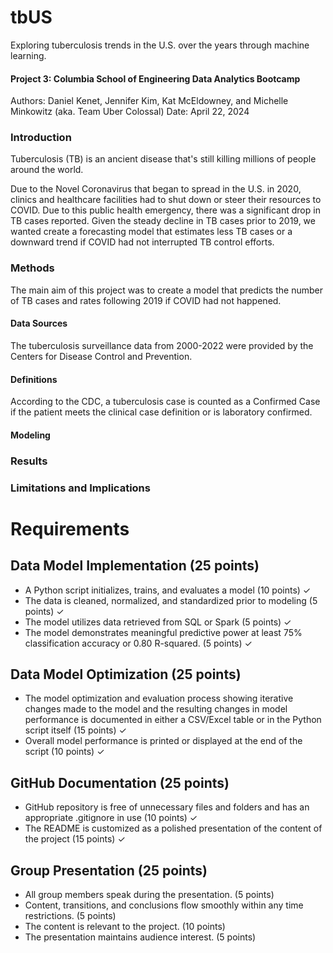 # tbUS
Exploring tuberculosis trends in the U.S. over the years through machine learning.

#### Project 3: Columbia School of Engineering Data Analytics Bootcamp
Authors: Daniel Kenet, Jennifer Kim, Kat McEldowney, and Michelle Minkowitz (aka. Team Uber Colossal)
Date: April 22, 2024

### Introduction
Tuberculosis (TB) is an ancient disease that's still killing millions of people around the world. 

Due to the Novel Coronavirus that began to spread in the U.S. in 2020, clinics and healthcare facilities had to shut down or steer their resources to COVID. Due to this public health emergency, there was a significant drop in TB cases reported. Given the steady decline in TB cases prior to 2019, we wanted create a forecasting model that estimates less TB cases or a downward trend if COVID had not interrupted TB control efforts.

### Methods
The main aim of this project was to create a model that predicts the number of TB cases and rates following 2019 if COVID had not happened. 

#### Data Sources

The tuberculosis surveillance data from 2000-2022 were provided by the Centers for Disease Control and Prevention.

#### Definitions

According to the CDC, a tuberculosis case is counted as a Confirmed Case if the patient meets the clinical case definition or is laboratory confirmed.

#### Modeling

### Results

### Limitations and Implications

# Requirements

## Data Model Implementation (25 points)
- A Python script initializes, trains, and evaluates a model (10 points)  ✓
- The data is cleaned, normalized, and standardized prior to modeling (5 points) ✓
- The model utilizes data retrieved from SQL or Spark (5 points) ✓
- The model demonstrates meaningful predictive power at least 75% classification accuracy or 0.80 R-squared. (5 points) ✓

## Data Model Optimization (25 points)
- The model optimization and evaluation process showing iterative changes made to the model and the resulting changes in model 
 performance is documented in either a CSV/Excel table or in the Python script itself (15 points)  ✓
- Overall model performance is printed or displayed at the end of the script (10 points)  ✓

## GitHub Documentation (25 points)
- GitHub repository is free of unnecessary files and folders and has an appropriate .gitignore in use (10 points) ✓
- The README is customized as a polished presentation of the content of the project (15 points) ✓

## Group Presentation (25 points)
- All group members speak during the presentation. (5 points)
- Content, transitions, and conclusions flow smoothly within any time restrictions. (5 points)
- The content is relevant to the project. (10 points)
- The presentation maintains audience interest. (5 points)
